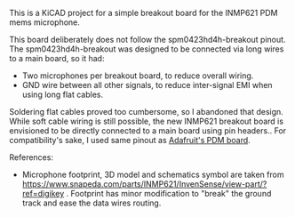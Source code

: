 This is a KiCAD project for a simple breakout board for the INMP621 PDM mems microphone.

This board deliberately does not follow the spm0423hd4h-breakout pinout. The spm0423hd4h-breakout was designed to be connected via long wires to a main board, so it had:
 * Two microphones per breakout board, to reduce overall wiring.
 * GND wire between all other signals, to reduce inter-signal EMI when using long flat cables.

Soldering flat cables proved too cumbersome, so I abandoned that design. While soft cable wiring is still possible, the new INMP621 breakout board is envisioned to be directly connected to a main board using pin headers.. For compatibility's sake, I used same pinout as [Adafruit's PDM board](https://www.adafruit.com/product/3492).

References:
 * Microphone footprint, 3D model and schematics symbol are taken from https://www.snapeda.com/parts/INMP621/InvenSense/view-part/?ref=digikey . Footprint has minor modification to "break" the ground track and ease the data wires routing.
